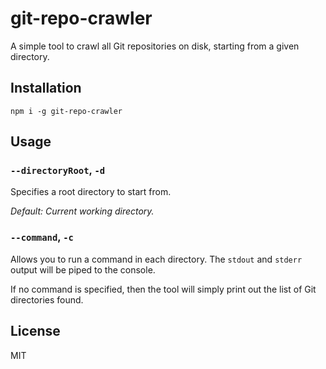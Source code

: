# git-repo-crawler

A simple tool to crawl all Git repositories on disk, starting from a given directory. 

## Installation

```
npm i -g git-repo-crawler
```

## Usage

### `--directoryRoot`, `-d`

Specifies a root directory to start from.

*Default: Current working directory.*

### `--command`, `-c`

Allows you to run a command in each directory. The `stdout` and `stderr` output will be piped to the console.

If no command is specified, then the tool will simply print out the list of Git directories found.

## License

MIT